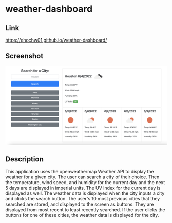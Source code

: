 # weather-dashboard


## Link
https://ehochw01.github.io/weather-dashboard/

## Screenshot
![Screenshot](/assets/imgs/weather-dashboard.png)

## Description

This application uses the openweathermap Weather API to display the weather for a given city. The user can search a city of their choice. Then the temperature, wind speed, and humidity for the current day and the next 5 days are displayed in imperial units. The UV Index for the current day is displayed as well. The weather data is displayed when the city inputs a city and clicks the search button. The user's 10 most previous cities that they searched are stored, and displayed to the screen as buttons. They are displayed from most recent to least recently searched. If the user clicks the buttons for one of these cities, the weather data is displayed for the city. 